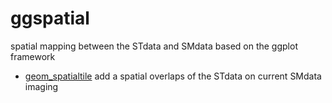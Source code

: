 # ggspatial

spatial mapping between the STdata and SMdata based on the ggplot framework

+ [geom_spatialtile](ggspatial/geom_spatialtile.1) add a spatial overlaps of the STdata on current SMdata imaging
